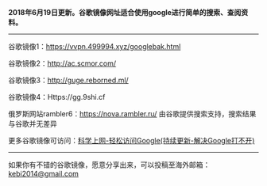 **2018年6月19日更新。谷歌镜像网址适合使用google进行简单的搜索、查阅资料。** 

***

谷歌镜像1：https://vvpn.499994.xyz/googlebak.html

谷歌镜像2：http://ac.scmor.com/

谷歌镜像3：http://guge.reborned.ml/

谷歌镜像4：Https://gg.9shi.cf

俄罗斯网站rambler6：https://nova.rambler.ru/  由谷歌提供搜索支持，搜索结果与谷歌并无差异

更多谷歌镜像可访问：[科学上网-轻松访问Google(持续更新-解决Google打不开)](http://coderschool.cn/1853.html)


***

如果你有不错的谷歌镜像，愿意分享出来，可以投稿至海外邮箱：kebi2014@gmail.com